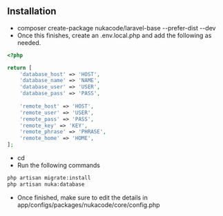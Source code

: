 ## Installation
- composer create-package nukacode/laravel-base <project name> --prefer-dist --dev
- Once this finishes, create an .env.local.php and add the following as needed.

```php
<?php

return [
    'database_host' => 'HOST',
    'database_name' => 'NAME',
    'database_user' => 'USER',
    'database_pass' => 'PASS',
 
    'remote_host' => 'HOST',
    'remote_user' => 'USER',
    'remote_pass' => 'PASS',
    'remote_key' => 'KEY',
    'remote_phrase' => 'PHRASE',
    'remote_home' => 'HOME',
];
```

- cd <project name>
- Run the following commands

```bash
php artisan migrate:install
php artisan nuka:database
```

- Once finished, make sure to edit the details in app/configs/packages/nukacode/core/config.php
